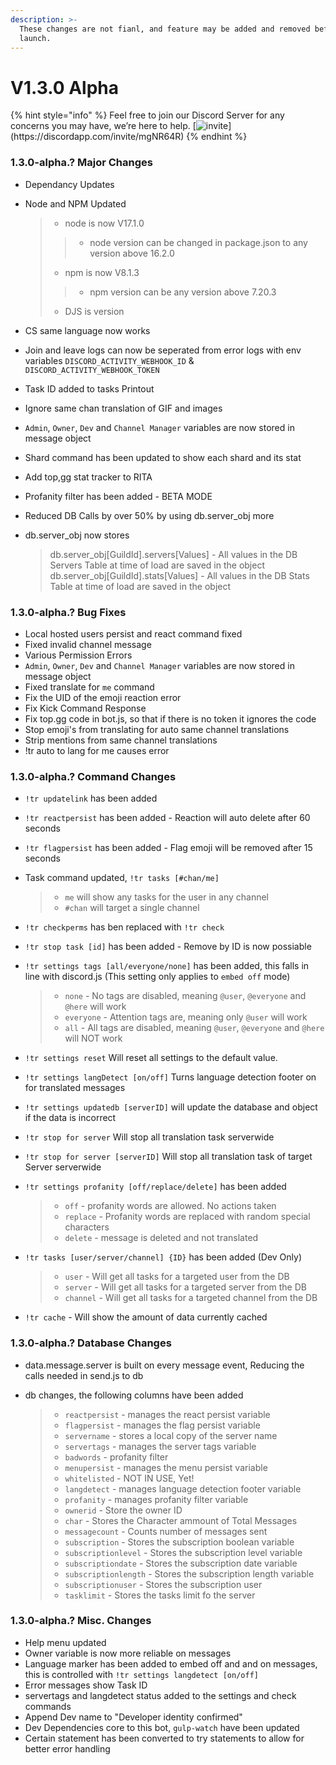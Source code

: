 ```yaml
---
description: >-
  These changes are not fianl, and feature may be added and removed before
  launch.
---
```


# V1.3.0 Alpha

{% hint style="info" %}
Feel free to join our Discord Server for any concerns you may have, we’re here to help. [![invite](https://img.shields.io/badge/Discord\_Support-JOIN-7289DA.svg?)](https://discordapp.com/invite/mgNR64R)
{% endhint %}

### 1.3.0-alpha.? Major Changes

* Dependancy Updates
*   Node and NPM Updated

    > * node is now V17.1.0
    >
    > > * node version can be changed in package.json to any version above 16.2.0
    >
    > * npm is now V8.1.3
    >
    > > * npm version can be any version above 7.20.3
    >
    > * DJS is version
* CS same language now works
* Join and leave logs can now be seperated from error logs with env variables `DISCORD_ACTIVITY_WEBHOOK_ID` & `DISCORD_ACTIVITY_WEBHOOK_TOKEN`
* Task ID added to tasks Printout
* Ignore same chan translation of GIF and images
* `Admin`, `Owner`, `Dev` and `Channel Manager` variables are now stored in message object
* Shard command has been updated to show each shard and its stat
* Add top,gg stat tracker to RITA
* Profanity filter has been added - BETA MODE
* Reduced DB Calls by over 50% by using db.server\_obj more
*   db.server\_obj now stores

    > db.server\_obj\[GuildId].servers\[Values] - All values in the DB Servers Table at time of load are saved in the object db.server\_obj\[GuildId].stats\[Values] - All values in the DB Stats Table at time of load are saved in the object

### 1.3.0-alpha.? Bug Fixes

* Local hosted users persist and react command fixed
* Fixed invalid channel message
* Various Permission Errors
* `Admin`, `Owner`, `Dev` and `Channel Manager` variables are now stored in message object
* Fixed translate for `me` command
* Fix the UID of the emoji reaction error
* Fix Kick Command Response
* Fix top.gg code in bot.js, so that if there is no token it ignores the code
* Stop emoji's from translating for auto same channel translations
* Strip mentions from same channel translations
* !tr auto to lang for me causes error

### 1.3.0-alpha.? Command Changes

* `!tr updatelink` has been added
* `!tr reactpersist` has been added - Reaction will auto delete after 60 seconds
* `!tr flagpersist` has been added - Flag emoji will be removed after 15 seconds
*   Task command updated, `!tr tasks [#chan/me]`

    > * `me` will show any tasks for the user in any channel
    > * `#chan` will target a single channel
* `!tr checkperms` has ben replaced with `!tr check`
* `!tr stop task [id]` has been added - Remove by ID is now possiable
*   `!tr settings tags [all/everyone/none]` has been added, this falls in line with discord.js (This setting only applies to `embed off` mode)

    > * `none` - No tags are disabled, meaning `@user`, `@everyone` and `@here` will work
    > * `everyone` - Attention tags are, meaning only `@user` will work
    > * `all` - All tags are disabled, meaning `@user`, `@everyone` and `@here` will NOT work
* `!tr settings reset` Will reset all settings to the default value.
* `!tr settings langDetect [on/off]` Turns language detection footer on for translated messages
* `!tr settings updatedb [serverID]` will update the database and object if the data is incorrect
* `!tr stop for server` Will stop all translation task serverwide
* `!tr stop for server [serverID]` Will stop all translation task of target Server serverwide
*   `!tr settings profanity [off/replace/delete]` has been added

    > * `off` - profanity words are allowed. No actions taken
    > * `replace` - Profanity words are replaced with random special characters
    > * `delete` - message is deleted and not translated
*   `!tr tasks [user/server/channel] {ID}` has been added (Dev Only)

    > * `user` - Will get all tasks for a targeted user from the DB
    > * `server` - Will get all tasks for a targeted server from the DB
    > * `channel` - Will get all tasks for a targeted channel from the DB
* `!tr cache` - Will show the amount of data currently cached

### 1.3.0-alpha.? Database Changes

* data.message.server is built on every message event, Reducing the calls needed in send.js to db
*   db changes, the following columns have been added

    > * `reactpersist` - manages the react persist variable
    > * `flagpersist` - manages the flag persist variable
    > * `servername` - stores a local copy of the server name
    > * `servertags` - manages the server tags variable
    > * `badwords` - profanity filter
    > * `menupersist` - manages the menu persist variable
    > * `whitelisted` - NOT IN USE, Yet!
    > * `langdetect` - manages language detection footer variable
    > * `profanity` - manages profanity filter variable
    > * `ownerid` - Store the owner ID
    > * `char` - Stores the Character ammount of Total Messages
    > * `messagecount` - Counts number of messages sent
    > * `subscription` - Stores the subscription boolean variable
    > * `subscriptionlevel` - Stores the subscription level variable
    > * `subscriptiondate` - Stores the subscription date variable
    > * `subscriptionlength` - Stores the subscription length variable
    > * `subscriptionuser` - Stores the subscription user
    > * `tasklimit` - Stores the tasks limit fo the server

### 1.3.0-alpha.? Misc. Changes

* Help menu updated
* Owner variable is now more reliable on messages
* Language marker has been added to embed off and and on messages, this is controlled with `!tr settings langdetect [on/off]`
* Error messages show Task ID
* servertags and langdetect status added to the settings and check commands
* Append Dev name to "Developer identity confirmed"
* Dev Dependencies core to this bot, `gulp-watch` have been updated
* Certain statement has been converted to try statements to allow for better error handling
